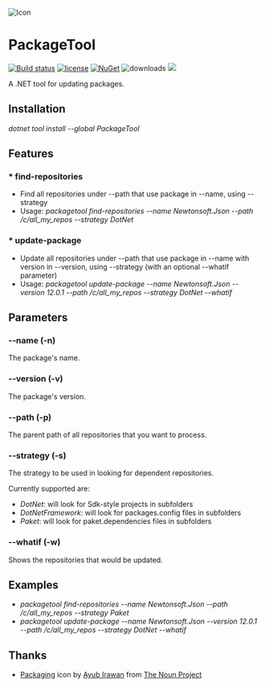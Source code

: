 ![Icon](https://i.imgur.com/tImwSPb.png)
# PackageTool 
[![Build status](https://ci.appveyor.com/api/projects/status/w6a2x8xqxwlyb1g0?svg=true)](https://ci.appveyor.com/project/lvermeulen/packageupdater)
[![license](https://img.shields.io/github/license/lvermeulen/PackageUpdater.svg?maxAge=2592000)](https://github.com/lvermeulen/PackageUpdater/blob/master/LICENSE)
[![NuGet](https://img.shields.io/nuget/vpre/PackageUpdater.svg?maxAge=2592000)](https://www.nuget.org/packages/PackageUpdater/)
![downloads](https://img.shields.io/nuget/dt/PackageUpdater)
![](https://img.shields.io/badge/.net-5.0-yellowgreen.svg)

A .NET tool for updating packages.

## Installation
*dotnet tool install --global PackageTool*


## Features

### * find-repositories

* Find all repositories under --path that use package in --name, using --strategy
* Usage: *packagetool find-repositories --name Newtonsoft.Json --path /c/all_my_repos --strategy DotNet*

### * update-package

* Update all repositories under --path that use package in --name with version in --version, using --strategy (with an optional --whatif parameter)
* Usage: *packagetool update-package --name Newtonsoft.Json --version 12.0.1 --path /c/all_my_repos --strategy DotNet --whatif*

## Parameters

### --name (-n)
The package's name.

### --version (-v)
The package's version.

### --path (-p)
The parent path of all repositories that you want to process.

### --strategy (-s)
The strategy to be used in looking for dependent repositories.

Currently supported are:
* *DotNet*: will look for Sdk-style projects in subfolders
* *DotNetFramework*: will look for packages.config files in subfolders
* *Paket*: will look for paket.dependencies files in subfolders

### --whatif (-w)
Shows the repositories that would be updated.

## Examples
* *packagetool find-repositories --name Newtonsoft.Json --path /c/all_my_repos --strategy Paket*
* *packagetool update-package --name Newtonsoft.Json --version 12.0.1 --path /c/all_my_repos --strategy DotNet --whatif*

## Thanks
* [Packaging](https://thenounproject.com/icon/packaging-4642069/) icon by [Ayub Irawan](https://thenounproject.com/ayub12/) from [The Noun Project](https://thenounproject.com)